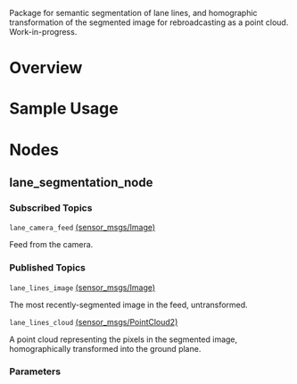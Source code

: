 Package for semantic segmentation of lane lines, and homographic transformation of the segmented image for rebroadcasting as a point cloud. Work-in-progress.

# Overview

# Sample Usage

# Nodes
## lane_segmentation_node
### Subscribed Topics
`lane_camera_feed` [(sensor_msgs/Image)](http://docs.ros.org/api/sensor_msgs/html/msg/Image.html)

 Feed from the camera.

### Published Topics
`lane_lines_image` [(sensor_msgs/Image)](http://docs.ros.org/api/sensor_msgs/html/msg/Image.html)

 The most recently-segmented image in the feed, untransformed.

`lane_lines_cloud` [(sensor_msgs/PointCloud2)](http://docs.ros.org/api/sensor_msgs/html/msg/PointCloud2.html)

 A point cloud representing the pixels in the segmented image, homographically transformed into the ground plane.

### Parameters
